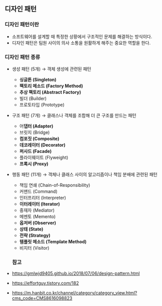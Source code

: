## 디자인 패턴

### 디자인 패턴이란

- 소프트웨어를 설계할 때 특정한 상황에서 구조적인 문제를 해결하는 방식이다.
- 디자인 패턴은 팀원 사이의 의사 소통을 원활하게 해주는 중요한 역할을 한다.

### 디자인 패턴 종류

- 생성 패턴 (5개)  → 객체 생성에 관련된 패턴
    - **싱글톤 (Singleton)**
    - **팩토리 메소드 (Factory Method)**
    - **추상 팩토리 (Abstract Factory)**
    - 빌더 (Builder)
    - 프로토타입 (Prototype)
- 구조 패턴 (7개) → 클래스나 객체를 조합해 더 큰 구조를 만드는 패턴
    - 어**댑터 (Adapter)**
    - 브릿지 (Bridge)
    - **컴포짓 (Composite)**
    - **데코레이터 (Decorator)**
    - **퍼사드 (Facade)**
    - 플라이웨이트 (Flyweight)
    - **프록시 (Proxy)**
- 행동 패턴 (11개) → 객체나 클래스 사이의 알고리즘이나 책임 분배에 관련된 패턴
    - 책임 연쇄 (Chain-of-Responsibility)
    - 커맨드 (Command)
    - 인터프리터 (Interpreter)
    - **이터레이터 (Iterator)**
    - 중재자 (Mediator)
    - 메멘토 (Memento)
    - **옵저버 (Observer)**
    - **상태 (State)**
    - **전략 (Strategy)**
    - **템플릿 메소드 (Template Method)**
    - 비지터 (Visitor)
    
    ### 참고
    
- https://gmlwjd9405.github.io/2018/07/06/design-pattern.html
- https://effortguy.tistory.com/182
- https://m.hanbit.co.kr/channel/category/category_view.html?cms_code=CMS8616098823
